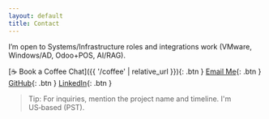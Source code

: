 ```yaml
---
layout: default
title: Contact
---
```


I’m open to Systems/Infrastructure roles and integrations work (VMware, Windows/AD, Odoo+POS, AI/RAG).

[☕ Book a Coffee Chat]({{ '/coffee' | relative_url }}){: .btn }
[Email Me](mailto:lengocduong18@gmail.com){: .btn }
[GitHub](https://github.com/dle2022){: .btn }
[LinkedIn](https://www.linkedin.com/in/dle90/){: .btn }

> Tip: For inquiries, mention the project name and timeline. I'm US‑based (PST).
